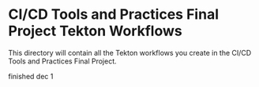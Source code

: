# CI/CD Tools and Practices Final Project Tekton Workflows

This directory will contain all the Tekton workflows you create in the CI/CD Tools and Practices Final Project.

finished dec 1